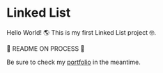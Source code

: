 # Linked List

Hello World! 🌎 This is my first Linked List project 🤓.

🚧 README ON PROCESS 🚧

Be sure to check my <a href="https://guillemdlopez.github.io/portfolio/" target="_blank">portfolio</a> in the meantime.

